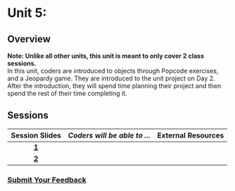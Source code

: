 # Unit 5:

## Overview

**Note: Unlike all other units, this unit is meant to only cover 2 class sessions.**   
In this unit, coders are introduced to objects through Popcode exercises, and a Jeopardy game. They are introduced to the unit project on Day 2. After the introduction, they will spend time planning their project and then spend the rest of their time completing it.

## Sessions

| Session Slides | _Coders will be able to ..._ | External Resources |
| :---: | :--- | :---: |
| [**1**](https://docs.google.com/presentation/d/1SXTbriRX3TsAuoY3rufQ7jehLgV9p4b29vlIfltko7Y/edit#slide=id.g3afd79e3e3_0_182) |  |  |
| [**2**](https://docs.google.com/presentation/d/13iK91JwZ-be-LOzmeY5ODTwvqIMXah6MUBmwDzE5N9o/edit#slide=id.g3791f51075_2_72) |  |  |

### [Submit Your Feedback](https://docs.google.com/forms/d/e/1FAIpQLSeLpI-m6UKvIxk97F8R1iidFRaYXJ3dfcUuIjx2Pz0WMfO1SA/viewform)

